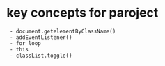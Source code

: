 # key concepts for paroject
     - document.getelementByClassName()
     - addEventListener()
     - for loop
     - this
     - classList.toggle()
